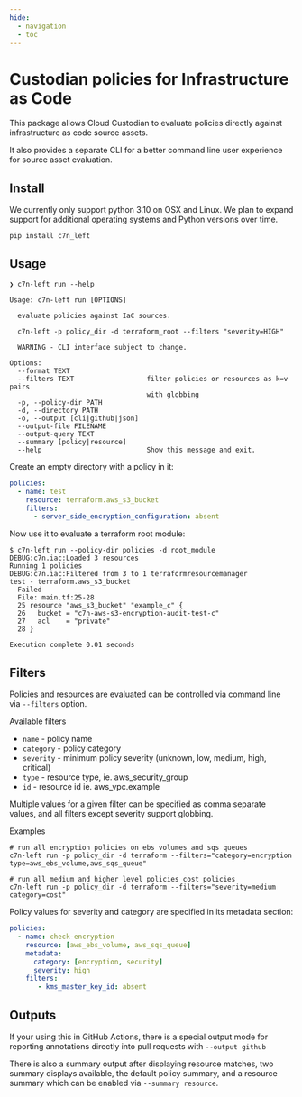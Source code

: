 ```yaml
---
hide:
  - navigation
  - toc
---
```


# Custodian policies for Infrastructure as Code


This package allows Cloud Custodian to evaluate policies directly
against infrastructure as code source assets.

It also provides a separate CLI for a better command line user experience for
source asset evaluation.

## Install

We currently only support python 3.10 on OSX and Linux. We plan to
expand support for additional operating systems and Python versions
over time.


```shell
pip install c7n_left
```

## Usage

```shell
❯ c7n-left run --help

Usage: c7n-left run [OPTIONS]

  evaluate policies against IaC sources.

  c7n-left -p policy_dir -d terraform_root --filters "severity=HIGH"

  WARNING - CLI interface subject to change.

Options:
  --format TEXT
  --filters TEXT                  filter policies or resources as k=v pairs
                                  with globbing
  -p, --policy-dir PATH
  -d, --directory PATH
  -o, --output [cli|github|json]
  --output-file FILENAME
  --output-query TEXT
  --summary [policy|resource]
  --help                          Show this message and exit.
```


Create an empty directory with a policy in it:

```yaml
policies:
  - name: test
    resource: terraform.aws_s3_bucket
    filters:
      - server_side_encryption_configuration: absent
```

Now use it to evaluate a terraform root module:

```shell
$ c7n-left run --policy-dir policies -d root_module
DEBUG:c7n.iac:Loaded 3 resources
Running 1 policies
DEBUG:c7n.iac:Filtered from 3 to 1 terraformresourcemanager
test - terraform.aws_s3_bucket
  Failed
  File: main.tf:25-28
  25 resource "aws_s3_bucket" "example_c" {  
  26   bucket = "c7n-aws-s3-encryption-audit-test-c"  
  27   acl    = "private"
  28 }

Execution complete 0.01 seconds
```


## Filters

Policies and resources are evaluated can be controlled via
command line via `--filters` option.

Available filters

- `name` - policy name
- `category` - policy category
- `severity` - minimum policy severity (unknown, low, medium, high, critical)
- `type` - resource type, ie. aws_security_group
- `id` - resource id  ie. aws_vpc.example 

Multiple values for a given filter can be specified as comma separate values, and all filters
except severity support globbing.

Examples
```
# run all encryption policies on ebs volumes and sqs queues
c7n-left run -p policy_dir -d terraform --filters="category=encryption type=aws_ebs_volume,aws_sqs_queue"

# run all medium and higher level policies cost policies
c7n-left run -p policy_dir -d terraform --filters="severity=medium category=cost"
```

Policy values for severity and category are specified in its metadata section:

```yaml
policies:
  - name: check-encryption
    resource: [aws_ebs_volume, aws_sqs_queue]
    metadata:
      category: [encryption, security]
      severity: high
    filters:
       - kms_master_key_id: absent
```       


## Outputs

If your using this in GitHub Actions, there is a special output mode
for reporting annotations directly into pull requests with `--output github`

There is also a summary output after displaying resource matches, two summary 
displays available, the default policy summary, and a resource summary
which can be enabled via `--summary resource`.

